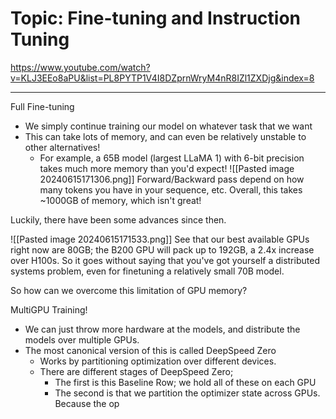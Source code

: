 # Topic: Fine-tuning and Instruction Tuning
https://www.youtube.com/watch?v=KLJ3EEo8aPU&list=PL8PYTP1V4I8DZprnWryM4nR8IZl1ZXDjg&index=8

---

Full Fine-tuning
- We simply continue training our model on whatever task that we want
- This can take lots of memory, and can even be relatively unstable to other alternatives!
	- For example, a 65B model (largest LLaMA 1) with 6-bit precision takes much more memory than you'd expect!
![[Pasted image 20240615171306.png]]
Forward/Backward pass depend on how many tokens you have in your sequence, etc.
Overall, this takes ~1000GB of memory, which isn't great!

Luckily, there have been some advances since then.

![[Pasted image 20240615171533.png]]
See that our best available GPUs right now are 80GB; the B200 GPU will pack up to 192GB, a 2.4x increase over H100s.
So it goes without saying that you've got yourself a distributed systems problem, even for finetuning a relatively small 70B model.

So how can we overcome this limitation of GPU memory?

MultiGPU Training!
- We can just throw more hardware at the models, and distribute the models over multiple GPUs.
- The most canonical version of this is called DeepSpeed Zero
	- Works by partitioning optimization over different devices.
	- There are different stages of DeepSpeed Zero;
		- The first is this Baseline Row; we hold all of these on each GPU
		- The second is that we partition the optimizer state across GPUs. Because the op
